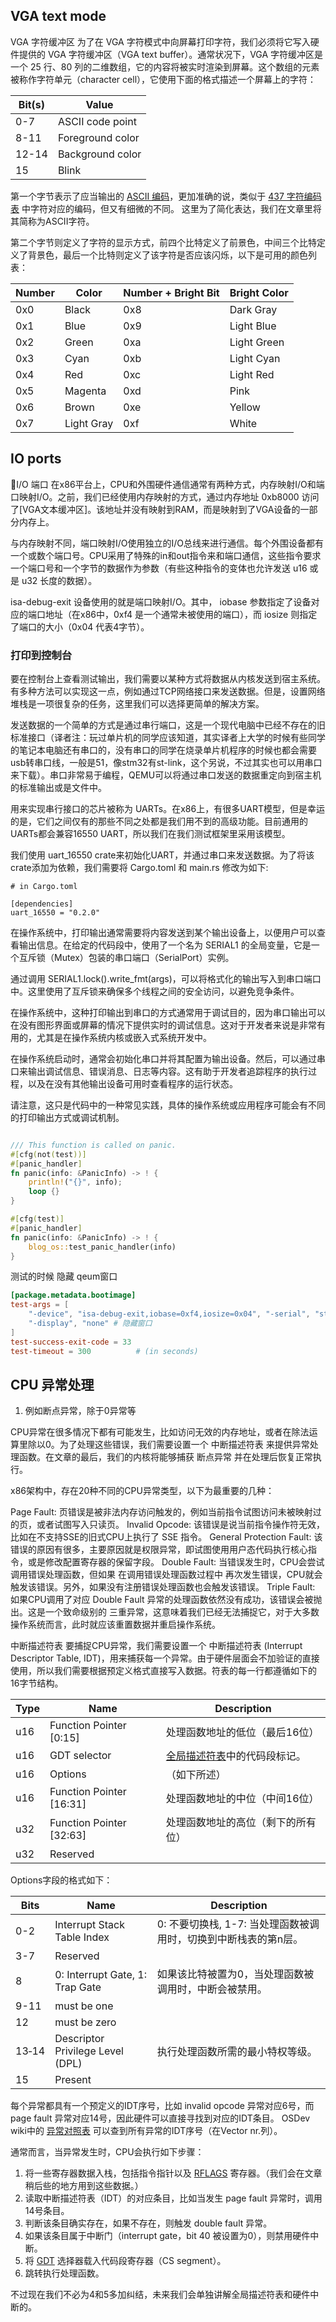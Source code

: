 ## VGA text mode



VGA 字符缓冲区
为了在 VGA 字符模式中向屏幕打印字符，我们必须将它写入硬件提供的 VGA 字符缓冲区（VGA text buffer）。通常状况下，VGA 字符缓冲区是一个 25 行、80 列的二维数组，它的内容将被实时渲染到屏幕。这个数组的元素被称作字符单元（character cell），它使用下面的格式描述一个屏幕上的字符：


| Bit(s) | Value |
| --- | --- |
| 0-7 | ASCII code point |
| 8-11 | Foreground color |
| 12-14 | Background color |
| 15 | Blink |


第一个字节表示了应当输出的 [ASCII 编码](https://en.wikipedia.org/wiki/ASCII)，更加准确的说，类似于 [437 字符编码表](https://en.wikipedia.org/wiki/Code_page_437) 中字符对应的编码，但又有细微的不同。 这里为了简化表达，我们在文章里将其简称为ASCII字符。

第二个字节则定义了字符的显示方式，前四个比特定义了前景色，中间三个比特定义了背景色，最后一个比特则定义了该字符是否应该闪烁，以下是可用的颜色列表：

| Number | Color | Number + Bright Bit | Bright Color |
| --- | --- | --- | --- |
| 0x0 | Black | 0x8 | Dark Gray |
| 0x1 | Blue | 0x9 | Light Blue |
| 0x2 | Green | 0xa | Light Green |
| 0x3 | Cyan | 0xb | Light Cyan |
| 0x4 | Red | 0xc | Light Red |
| 0x5 | Magenta | 0xd | Pink |
| 0x6 | Brown | 0xe | Yellow |
| 0x7 | Light Gray | 0xf | White |


## IO ports


🔗I/O 端口
在x86平台上，CPU和外围硬件通信通常有两种方式，内存映射I/O和端口映射I/O。之前，我们已经使用内存映射的方式，通过内存地址 0xb8000 访问了[VGA文本缓冲区]。该地址并没有映射到RAM，而是映射到了VGA设备的一部分内存上。

与内存映射不同，端口映射I/O使用独立的I/O总线来进行通信。每个外围设备都有一个或数个端口号。CPU采用了特殊的in和out指令来和端口通信，这些指令要求一个端口号和一个字节的数据作为参数（有些这种指令的变体也允许发送 u16 或是 u32 长度的数据）。

isa-debug-exit 设备使用的就是端口映射I/O。其中， iobase 参数指定了设备对应的端口地址（在x86中，0xf4 是一个通常未被使用的端口），而 iosize 则指定了端口的大小（0x04 代表4字节）。


### 打印到控制台
要在控制台上查看测试输出，我们需要以某种方式将数据从内核发送到宿主系统。 有多种方法可以实现这一点，例如通过TCP网络接口来发送数据。但是，设置网络堆栈是一项很复杂的任务，这里我们可以选择更简单的解决方案。

发送数据的一个简单的方式是通过串行端口，这是一个现代电脑中已经不存在的旧标准接口（译者注：玩过单片机的同学应该知道，其实译者上大学的时候有些同学的笔记本电脑还有串口的，没有串口的同学在烧录单片机程序的时候也都会需要usb转串口线，一般是51，像stm32有st-link，这个另说，不过其实也可以用串口来下载）。串口非常易于编程，QEMU可以将通过串口发送的数据重定向到宿主机的标准输出或是文件中。

用来实现串行接口的芯片被称为 UARTs。在x86上，有很多UART模型，但是幸运的是，它们之间仅有的那些不同之处都是我们用不到的高级功能。目前通用的UARTs都会兼容16550 UART，所以我们在我们测试框架里采用该模型。

我们使用 uart_16550 crate来初始化UART，并通过串口来发送数据。为了将该crate添加为依赖，我们需要将 Cargo.toml 和 main.rs 修改为如下:

```
# in Cargo.toml

[dependencies]
uart_16550 = "0.2.0"
```


在操作系统中，打印输出通常需要将内容发送到某个输出设备上，以便用户可以查看输出信息。在给定的代码段中，使用了一个名为 SERIAL1 的全局变量，它是一个互斥锁（Mutex）包装的串口端口（SerialPort）实例。

通过调用 SERIAL1.lock().write_fmt(args)，可以将格式化的输出写入到串口端口中。这里使用了互斥锁来确保多个线程之间的安全访问，以避免竞争条件。

在操作系统中，这种打印输出到串口的方式通常用于调试目的，因为串口输出可以在没有图形界面或屏幕的情况下提供实时的调试信息。这对于开发者来说是非常有用的，尤其是在操作系统内核或嵌入式系统开发中。

在操作系统启动时，通常会初始化串口并将其配置为输出设备。然后，可以通过串口来输出调试信息、错误消息、日志等内容。这有助于开发者追踪程序的执行过程，以及在没有其他输出设备可用时查看程序的运行状态。

请注意，这只是代码中的一种常见实践，具体的操作系统或应用程序可能会有不同的打印输出方式或调试机制。


```rust

/// This function is called on panic.
#[cfg(not(test))]
#[panic_handler]
fn panic(info: &PanicInfo) -> ! {
    println!("{}", info);
    loop {}
}

#[cfg(test)]
#[panic_handler]
fn panic(info: &PanicInfo) -> ! {
    blog_os::test_panic_handler(info)
}

```

测试的时候 隐藏 qeum窗口

```toml
[package.metadata.bootimage]
test-args = [
    "-device", "isa-debug-exit,iobase=0xf4,iosize=0x04", "-serial", "stdio",
    "-display", "none" # 隐藏窗口
]
test-success-exit-code = 33     
test-timeout = 300          # (in seconds)

```



##  CPU 异常处理

1. 例如断点异常，除于0异常等


CPU异常在很多情况下都有可能发生，比如访问无效的内存地址，或者在除法运算里除以0。为了处理这些错误，我们需要设置一个 中断描述符表 来提供异常处理函数。在文章的最后，我们的内核将能够捕获 断点异常 并在处理后恢复正常执行。

x86架构中，存在20种不同的CPU异常类型，以下为最重要的几种：

Page Fault: 页错误是被非法内存访问触发的，例如当前指令试图访问未被映射过的页，或者试图写入只读页。
Invalid Opcode: 该错误是说当前指令操作符无效，比如在不支持SSE的旧式CPU上执行了 SSE 指令。
General Protection Fault: 该错误的原因有很多，主要原因就是权限异常，即试图使用用户态代码执行核心指令，或是修改配置寄存器的保留字段。
Double Fault: 当错误发生时，CPU会尝试调用错误处理函数，但如果 在调用错误处理函数过程中 再次发生错误，CPU就会触发该错误。另外，如果没有注册错误处理函数也会触发该错误。
Triple Fault: 如果CPU调用了对应 Double Fault 异常的处理函数依然没有成功，该错误会被抛出。这是一个致命级别的 三重异常，这意味着我们已经无法捕捉它，对于大多数操作系统而言，此时就应该重置数据并重启操作系统。


中断描述符表
要捕捉CPU异常，我们需要设置一个 中断描述符表 (Interrupt Descriptor Table, IDT)，用来捕获每一个异常。由于硬件层面会不加验证的直接使用，所以我们需要根据预定义格式直接写入数据。符表的每一行都遵循如下的16字节结构。

| Type | Name | Description |
| --- | --- | --- |
| u16 | Function Pointer \[0:15\] | 处理函数地址的低位（最后16位） |
| u16 | GDT selector | [全局描述符表](https://en.wikipedia.org/wiki/Global_Descriptor_Table)中的代码段标记。 |
| u16 | Options | （如下所述） |
| u16 | Function Pointer \[16:31\] | 处理函数地址的中位（中间16位） |
| u32 | Function Pointer \[32:63\] | 处理函数地址的高位（剩下的所有位） |
| u32 | Reserved |  |

Options字段的格式如下：

| Bits | Name | Description |
| --- | --- | --- |
| 0-2 | Interrupt Stack Table Index | 0: 不要切换栈, 1-7: 当处理函数被调用时，切换到中断栈表的第n层。 |
| 3-7 | Reserved |  |
| 8 | 0: Interrupt Gate, 1: Trap Gate | 如果该比特被置为0，当处理函数被调用时，中断会被禁用。 |
| 9-11 | must be one |  |
| 12 | must be zero |  |
| 13‑14 | Descriptor Privilege Level (DPL) | 执行处理函数所需的最小特权等级。 |
| 15 | Present |  |

每个异常都具有一个预定义的IDT序号，比如 invalid opcode 异常对应6号，而 page fault 异常对应14号，因此硬件可以直接寻找到对应的IDT条目。 OSDev wiki中的 [异常对照表](https://wiki.osdev.org/Exceptions) 可以查到所有异常的IDT序号（在Vector nr.列）。

通常而言，当异常发生时，CPU会执行如下步骤：

1. 将一些寄存器数据入栈，包括指令指针以及 [RFLAGS](https://en.wikipedia.org/wiki/FLAGS_register) 寄存器。（我们会在文章稍后些的地方用到这些数据。）
2. 读取中断描述符表（IDT）的对应条目，比如当发生 page fault 异常时，调用14号条目。
3. 判断该条目确实存在，如果不存在，则触发 double fault 异常。
4. 如果该条目属于中断门（interrupt gate，bit 40 被设置为0），则禁用硬件中断。
5. 将 [GDT](https://en.wikipedia.org/wiki/Global_Descriptor_Table) 选择器载入代码段寄存器（CS segment）。
6. 跳转执行处理函数。

不过现在我们不必为4和5多加纠结，未来我们会单独讲解全局描述符表和硬件中断的。